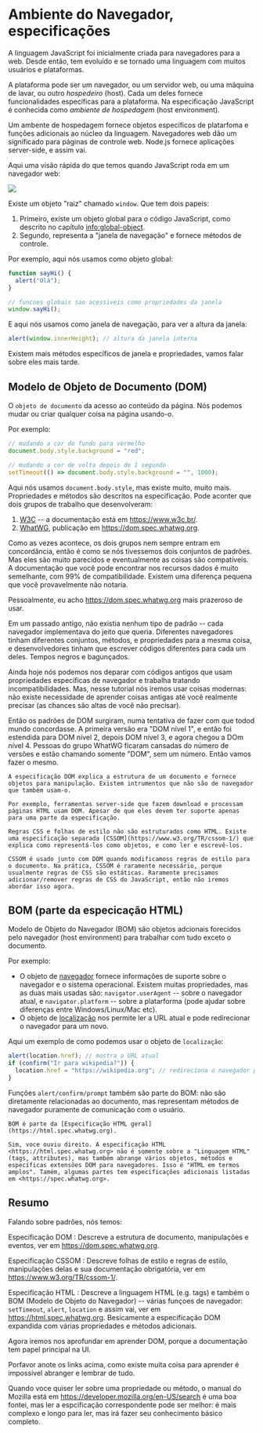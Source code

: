 # Ambiente do Navegador, especificações

A linguagem JavaScript foi inicialmente criada para navegadores para a web. Desde então, tem evoluído e se tornado uma linguagem com muitos usuários e plataformas.

A plataforma pode ser um navegador, ou um servidor web, ou uma máquina de lavar, ou outro *hospedeiro* (host). Cada um deles fornece funcionalidades específicas para a plataforma. Na especificação JavaScript é conhecida como *ambiente de hospedagem* (host environment).

Um ambente de hospedagem fornece objetos específicos de platarfoma e funções adicionais ao núcleo da linguagem. Navegadores web dão um significado para páginas de controle web. Node.js fornece aplicações server-side, e assim vai.

Aqui uma visão rápida do que temos quando JavaScript roda em um navegador web:

![](windowObjects.svg)

Existe um objeto "raiz" chamado `window`. Que tem  dois papeis:

1. Primeiro, existe um objeto global para o código JavaScript, como descrito no capítulo <info:global-object>.
2. Segundo, representa a "janela de navegação" e fornece métodos de controle.

Por exemplo, aqui nós usamos como objeto global:

```js run
function sayHi() {
  alert("Olá");
}

// funcoes globais sao acessiveis como propriedades da janela
window.sayHi();
```

E aqui nós usamos como janela de navegação, para ver a altura da janela:

```js run
alert(window.innerHeight); // altura da janela interna
```

Existem mais métodos específicos de janela e propriedades, vamos falar sobre eles mais tarde.

## Modelo de Objeto de Documento (DOM)

O `objeto de documento` da acesso ao conteúdo da página. Nós podemos mudar ou criar qualquer coisa na página usando-o.

Por exemplo:
```js run
// mudando a cor do fundo para vermelho
document.body.style.background = "red";

// mudando a cor de volta depois de 1 segundo
setTimeout(() => document.body.style.background = "", 1000);
```

Aqui nós usamos `document.body.style`, mas existe muito, muito mais. Propriedades e métodos são descritos na especificação. 
Pode aconter que dois grupos de trabalho que desenvolveram:

1. [W3C](https://pt.wikipedia.org/wiki/W3C) -- a documentação está em <https://www.w3c.br/>.
2. [WhatWG](https://pt.wikipedia.org/wiki/Web_Hypertext_Application_Technology_Working_Group), publicação em <https://dom.spec.whatwg.org>.

Como as vezes acontece, os dois grupos nem sempre entram em concordância, então é como se nós tivessemos dois conjuntos de padrões. Mas eles são muito parecidos e eventualmente as coisas são compatíveis. A documentação que você pode encontrar nos recursos dados é muito semelhante, com 99% de compatibilidade. Existem uma diferença pequena que você provavelmente não notaria.

Pessoalmente, eu acho <https://dom.spec.whatwg.org> mais prazeroso de usar.

Em um passado antigo, não existia nenhum tipo de padrão -- cada navegador implementava do jeito que queria. Diferentes navegadores tinham diferentes conjuntos, métodos, e propriedades para a mesma coisa, e desenvolvedores tinham que escrever códigos diferentes para cada um deles. Tempos negros e bagunçados.

Ainda hoje nós podemos nos deparar com códigos antigos que usam propriedades específicas de navegador e trabalha tratando incompatibilidades. Mas, nesse tutorial nós iremos usar coisas modernas: não existe necessidade de aprender coisas antigas até você realmente precisar (as chances são altas de você não precisar).

Então os padrões de DOM surgiram, numa tentativa de fazer com que todod mundo concordasse. A primeira versão era "DOM nível 1", e então foi estendida para DOM nível 2, depois DOM nível 3, e agora chegou a DOm nível 4. Pessoas do grupo WhatWG ficaram cansadas do número de versões e estão chamando somente "DOM", sem um número. Então vamos fazer o mesmo.

```smart header="DOM is not only for browsers"
A especificação DOM explica a estrutura de um documento e fornece objetos para manipulação. Existem intrumentos que não são de navegador que também usam-o.

Por exemplo, ferramentas server-side que fazem download e processam páginas HTML usam DOM. Apesar de que eles devem ter suporte apenas para uma parte da especificação.
```

```smart header="CSSOM for styling"
Regras CSS e folhas de estilo não são estruturados como HTML. Existe  uma especificação separada [CSSOM](https://www.w3.org/TR/cssom-1/) que explica como representá-los como objetos, e como ler e escrevê-los.

CSSOM é usado junto com DOM quando modificamoss regras de estilo para o documento. Na prática, CSSOM é raramente necessário, porque usualmente regras de CSS são estáticas. Raramente precisamos adicionar/remover regras de CSS do JavaScript, então não iremos abordar isso agora.
```

## BOM (parte da especicação HTML)

Modelo de Objeto do Navegador (BOM) são objetos adcionais forecidos pelo navegador (host environment) para trabalhar com tudo exceto o documento.

Por exemplo:

- O objeto de [navegador](mdn:api/Window/navigator) fornece informações de suporte sobre o navegador e o sistema operacional. Existem muitas propriedades, mas as duas mais usadas são: `navigator.userAgent` -- sobre o navegador atual, e `navigator.platform` -- sobre a platarforma (pode ajudar sobre diferenças entre Windows/Linux/Mac etc).
- O objeto de [localização](mdn:api/Window/location) nos permite ler a URL atual e pode redirecionar o navegador para um novo.

Aqui um exemplo de como podemos usar o objeto de `localização`:

```js run
alert(location.href); // mostra a URL atual
if (confirm("Ir para wikipedia?")) {
  location.href = "https://wikipedia.org"; // redireciona o navegador para outra URL
}
```

Funções `alert/confirm/prompt` também são parte do BOM: não são diretamente relacionadas ao documento, mas representam métodos de navegador puramente de comunicação com o usuário.


```smart header="HTML specification"
BOM é parte da [Especificação HTML geral](https://html.spec.whatwg.org).

Sim, voce ouviu direito. A especificação HTML <https://html.spec.whatwg.org> não é somente sobre a "Linguagem HTML" (tags, attributes), mas também abrange vários objetos, métodos e específicas extensões DOM para navegadores. Isso é "HTML em termos amplos". Tamém, algumas partes tem especificações adicionais listadas em <https://spec.whatwg.org>.
```

## Resumo

Falando sobre padrões, nós temos:

Especificação DOM
: Descreve a estrutura de documento, manipulações e eventos, ver em <https://dom.spec.whatwg.org>.

Especificação CSSOM
: Descreve folhas de estilo e regras de estilo, manipulações delas e sua documentação obrigatória, ver em <https://www.w3.org/TR/cssom-1/>.

Especificação HTML
: Descreve a linguagem HTML (e.g. tags) e também o BOM (Modelo de Objeto do Navegador) -- várias funçoes de navegador: `setTimeout`, `alert`, `location` e assim vai, ver em <https://html.spec.whatwg.org>. Besicamente a especificação DOM expandida com várias propriedades e métodos adicionais.

Agora iremos nos aprofundar em aprender DOM, porque a documentação tem papel principal na UI.

Porfavor anote os links acima, como existe muita coisa para aprender é impossível abranger e lembrar de tudo.

Quando voce quiser ler sobre uma propriedade ou método, o manual do Mozilla está em <https://developer.mozilla.org/en-US/search> é uma boa fontei, mas ler a espcificação correspondente pode ser melhor: é mais complexo e longo para ler, mas irá fazer seu conhecimento básico completo.
